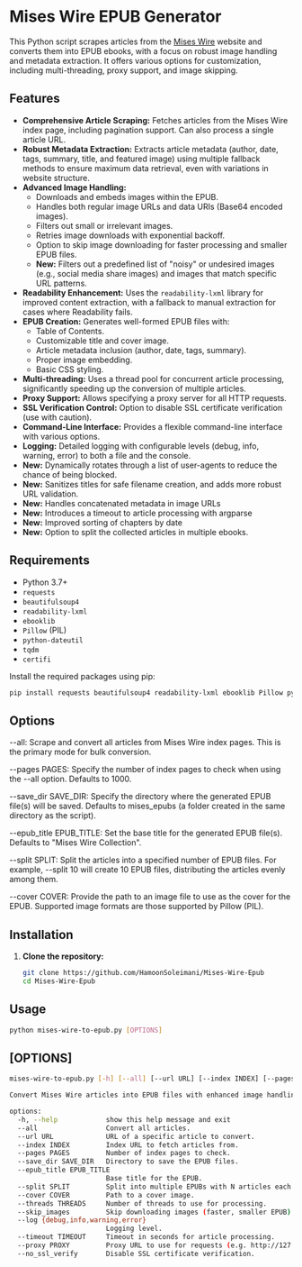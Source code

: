 # Mises Wire EPUB Generator

This Python script scrapes articles from the [Mises Wire](https://mises.org/wire) website and converts them into EPUB ebooks, with a focus on robust image handling and metadata extraction. It offers various options for customization, including multi-threading, proxy support, and image skipping.

## Features

*   **Comprehensive Article Scraping:**  Fetches articles from the Mises Wire index page, including pagination support.  Can also process a single article URL.
*   **Robust Metadata Extraction:**  Extracts article metadata (author, date, tags, summary, title, and featured image) using multiple fallback methods to ensure maximum data retrieval, even with variations in website structure.
*   **Advanced Image Handling:**
    *   Downloads and embeds images within the EPUB.
    *   Handles both regular image URLs and data URIs (Base64 encoded images).
    *   Filters out small or irrelevant images.
    *   Retries image downloads with exponential backoff.
    *   Option to skip image downloading for faster processing and smaller EPUB files.
    * **New:**  Filters out a predefined list of "noisy" or undesired images (e.g., social media share images) and images that match specific URL patterns.
*   **Readability Enhancement:** Uses the `readability-lxml` library for improved content extraction, with a fallback to manual extraction for cases where Readability fails.
*   **EPUB Creation:**  Generates well-formed EPUB files with:
    *   Table of Contents.
    *   Customizable title and cover image.
    *   Article metadata inclusion (author, date, tags, summary).
    *   Proper image embedding.
    *   Basic CSS styling.
*   **Multi-threading:** Uses a thread pool for concurrent article processing, significantly speeding up the conversion of multiple articles.
*   **Proxy Support:**  Allows specifying a proxy server for all HTTP requests.
*   **SSL Verification Control:** Option to disable SSL certificate verification (use with caution).
*   **Command-Line Interface:**  Provides a flexible command-line interface with various options.
*   **Logging:** Detailed logging with configurable levels (debug, info, warning, error) to both a file and the console.
* **New:** Dynamically rotates through a list of user-agents to reduce the chance of being blocked.
* **New:** Sanitizes titles for safe filename creation, and adds more robust URL validation.
* **New:** Handles concatenated metadata in image URLs
* **New:** Introduces a timeout to article processing with argparse
* **New:** Improved sorting of chapters by date
* **New:** Option to split the collected articles in multiple ebooks.

## Requirements

*   Python 3.7+
*   `requests`
*   `beautifulsoup4`
*   `readability-lxml`
*   `ebooklib`
*   `Pillow` (PIL)
*   `python-dateutil`
*   `tqdm`
*   `certifi`

Install the required packages using pip:

```bash
pip install requests beautifulsoup4 readability-lxml ebooklib Pillow python-dateutil tqdm certifi
```

## Options
--all: Scrape and convert all articles from Mises Wire index pages. This is the primary mode for bulk conversion.

--pages PAGES: Specify the number of index pages to check when using the --all option. Defaults to 1000.

--save_dir SAVE_DIR: Specify the directory where the generated EPUB file(s) will be saved. Defaults to mises_epubs (a folder created in the same directory as the script).

--epub_title EPUB_TITLE: Set the base title for the generated EPUB file(s). Defaults to "Mises Wire Collection".

--split SPLIT: Split the articles into a specified number of EPUB files. For example, --split 10 will create 10 EPUB files, distributing the articles evenly among them.

--cover COVER: Provide the path to an image file to use as the cover for the EPUB. Supported image formats are those supported by Pillow (PIL).

## Installation

1. **Clone the repository:**

   ```bash
   git clone https://github.com/HamoonSoleimani/Mises-Wire-Epub
   cd Mises-Wire-Epub


## Usage

   ```bash
python mises-wire-to-epub.py [OPTIONS]
```

## [OPTIONS]
```bash
mises-wire-to-epub.py [-h] [--all] [--url URL] [--index INDEX] [--pages PAGES] [--save_dir SAVE_DIR] [--epub_title EPUB_TITLE] [--split SPLIT] [--cover COVER] [--threads THREADS] [--skip_images] [--log {debug,info,warning,error}] [--timeout TIMEOUT] [--proxy PROXY] [--no_ssl_verify]

Convert Mises Wire articles into EPUB files with enhanced image handling.

options:
  -h, --help            show this help message and exit
  --all                 Convert all articles.
  --url URL             URL of a specific article to convert.
  --index INDEX         Index URL to fetch articles from.
  --pages PAGES         Number of index pages to check.
  --save_dir SAVE_DIR   Directory to save the EPUB files.
  --epub_title EPUB_TITLE
                        Base title for the EPUB.
  --split SPLIT         Split into multiple EPUBs with N articles each.
  --cover COVER         Path to a cover image.
  --threads THREADS     Number of threads to use for processing.
  --skip_images         Skip downloading images (faster, smaller EPUB).
  --log {debug,info,warning,error}
                        Logging level.
  --timeout TIMEOUT     Timeout in seconds for article processing.
  --proxy PROXY         Proxy URL to use for requests (e.g. http://127.0.0.1:8080).
  --no_ssl_verify       Disable SSL certificate verification.
```

